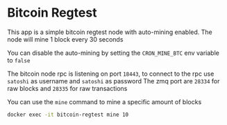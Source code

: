 # Bitcoin Regtest

This app is a simple bitcoin regtest node with auto-mining enabled.
The node will mine 1 block every 30 seconds

You can disable the auto-mining by setting the `CRON_MINE_BTC` env variable to `false`

The bitcoin node rpc is listening on port `18443`, to connect to the rpc use `satoshi` as username and `satoshi` as password
The zmq port are `28334` for raw blocks and `28335` for raw transactions

You can use the `mine` command to mine a specific amount of blocks

```bash
docker exec -it bitcoin-regtest mine 10
```

